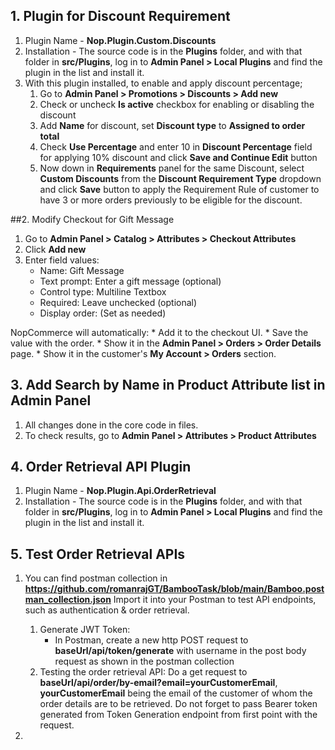 ## 1. Plugin for Discount Requirement
1. Plugin Name - **Nop.Plugin.Custom.Discounts**
2. Installation - The source code is in the **Plugins** folder, and with that folder in **src/Plugins**, log in to **Admin Panel > Local Plugins** and find the plugin in the list and install it.
3. With this plugin installed, to enable and apply discount percentage;
    1. Go to **Admin Panel > Promotions > Discounts > Add new**
    2. Check or uncheck **Is active** checkbox for enabling or disabling the discount
    3. Add **Name** for discount, set **Discount type** to **Assigned to order total**
    4. Check **Use Percentage** and enter 10 in **Discount Percentage** field for applying 10% discount and click **Save and Continue Edit** button
    5. Now down in **Requirements** panel for the same Discount, select **Custom Discounts** from the **Discount Requirement Type** dropdown and click **Save** button to apply the Requirement Rule of customer to have 3 or more orders previously to be eligible for the discount.

##2. Modify Checkout for Gift Message
1. Go to **Admin Panel > Catalog > Attributes > Checkout Attributes**
2. Click **Add new**
3. Enter field values:
    * Name: Gift Message
    * Text prompt: Enter a gift message (optional)
    * Control type: Multiline Textbox
    * Required: Leave unchecked (optional)
    * Display order: (Set as needed)

NopCommerce will automatically:
    * Add it to the checkout UI.
    * Save the value with the order.
    * Show it in the **Admin Panel > Orders > Order Details** page.
    * Show it in the customer's **My Account > Orders** section.


## 3. Add Search by Name in Product Attribute list in Admin Panel
1. All changes done in the core code in files.
2. To check results, go to **Admin Panel > Attributes > Product Attributes**


## 4. Order Retrieval API Plugin
1. Plugin Name - **Nop.Plugin.Api.OrderRetrieval**
2. Installation - The source code is in the **Plugins** folder, and with that folder in **src/Plugins**, log in to **Admin Panel > Local Plugins** and find the plugin in the list and install it. 

## 5. Test Order Retrieval APIs
1. You can find postman collection in **https://github.com/romanrajGT/BambooTask/blob/main/Bamboo.postman_collection.json** Import it into your Postman to test API endpoints, such as authentication & order retrieval. 
    1. Generate JWT Token:
        * In Postman, create a new http POST request to **baseUrl/api/token/generate** with username in the post body request as shown in the postman collection
    2. Testing the order retrieval API: Do a get request to **baseUrl/api/order/by-email?email=yourCustomerEmail**, **yourCustomerEmail** being the email of the customer of whom the order details are to be retrieved. Do not forget to pass Bearer token generated from Token Generation endpoint from first point with the request. 

6. 
